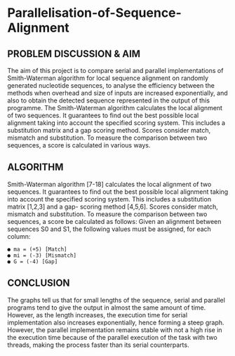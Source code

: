 # Parallelisation-of-Sequence-Alignment

## PROBLEM DISCUSSION & AIM 
The aim of this project is to compare serial and parallel implementations of Smith-Waterman algorithm for local sequence alignment on randomly generated nucleotide sequences, to analyse the efficiency between the methods when overhead and size of inputs are increased exponentially, and also to obtain the detected sequence represented in the output of this programme.
The Smith-Waterman algorithm calculates the local alignment of two sequences. It guarantees to find out the best possible local alignment taking into account the specified scoring system. This includes a substitution matrix and a gap scoring method. Scores consider match, mismatch and substitution. To measure the comparison between two sequences, a score is calculated in various ways.

## ALGORITHM
Smith-Waterman algorithm [7-18] calculates the local alignment of two sequences. It guarantees to find out the best possible local alignment taking into account the specified scoring system.
This includes a substitution matrix [1,2,3] and a gap- scoring method [4,5,6]. Scores consider match, mismatch and substitution. To measure the comparison between two sequences, a score be calculated as follows:
Given an alignment between sequences S0 and S1, the following values must be assigned, for each column:

    ● ma = (+5) [Match]
    ● mi = (-3) [Mismatch]
    ● G = (-4) [Gap]

## CONCLUSION 

The graphs tell us that for small lengths of the sequence, serial and parallel programs tend to give the output in almost the same amount of time.
However, as the length increases, the execution time for serial implementation also increases exponentially, hence forming a steep graph.
However, the parallel implementation remains stable with not a high rise in the execution time because of the parallel execution of the task with two threads, making the process faster than its serial counterparts.
